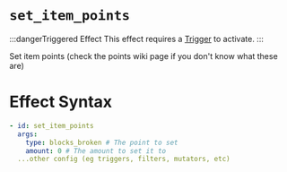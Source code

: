 # `set_item_points`
:::dangerTriggered Effect
This effect requires a [Trigger](https://plugins.auxilor.io/effects/all-triggers) to activate.
:::

Set item points (check the points wiki page if you don't know what these are)

# Effect Syntax
```yaml
- id: set_item_points
  args:
    type: blocks_broken # The point to set
    amount: 0 # The amount to set it to
  ...other config (eg triggers, filters, mutators, etc)
```